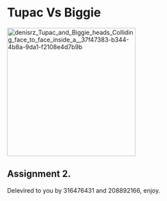

# Tupac Vs Biggie
<img src="https://user-images.githubusercontent.com/55393990/235346228-9cc5e524-9501-4194-94b4-f1bac1436bf2.png" alt="denisrz_Tupac_and_Biggie_heads_Colliding_face_to_face_inside_a__37f47383-b344-4b8a-9da1-f2108e4d7b9b" width="300" height="300">


## Assignment 2.

Delevired to you by 316476431 and 208892166, enjoy.
